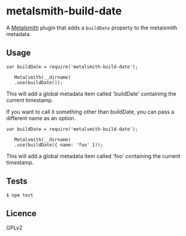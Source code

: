 metalsmith-build-date
======================

A [Metalsmith](http://metalsmith.io) plugin that adds a `buildDate` property to the metalsmith metadata.

Usage
-----

```
var buildDate = require('metalsmith-build-date');

   Metalsmith(__dirname)
   .use(buildDate());
```

This will add a global metadata item called 'buildDate' containing the current timestamp.

If you want to call it something other than buildDate, you can pass a different name as an option.

```
var buildDate = require('metalsmith-build-date');

   Metalsmith(__dirname)
   .use(buildDate({ name: 'foo' }));
```

This will add a global metadata item called 'foo' containing the current timestamp.

Tests
-----
   
`$ npm test`
   
Licence
-------

GPLv2
